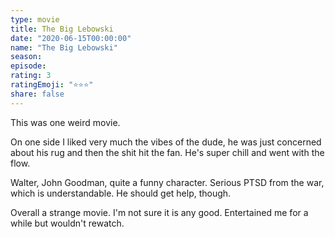 ```yaml
---
type: movie
title: The Big Lebowski
date: "2020-06-15T00:00:00"
name: "The Big Lebowski"
season:
episode:
rating: 3
ratingEmoji: "⭐️⭐️⭐️"
share: false
---
```


This was one weird movie.

On one side I liked very much the vibes of the dude, he was just concerned about his rug and then the shit hit the fan. He's super chill and went with the flow.

Walter, John Goodman, quite a funny character. Serious PTSD from the war, which is understandable. He should get help, though.

Overall a strange movie. I'm not sure it is any good. Entertained me for a while but wouldn't rewatch.
